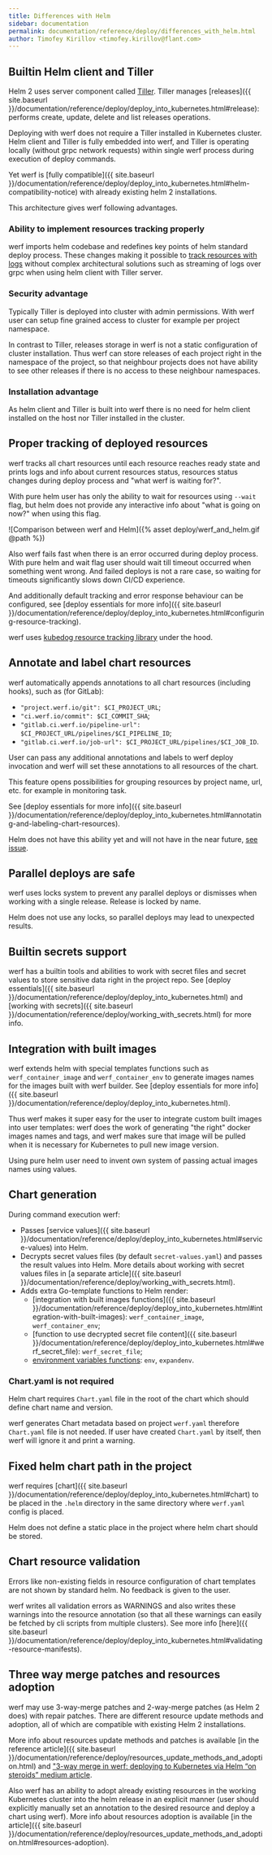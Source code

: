 ```yaml
---
title: Differences with Helm
sidebar: documentation
permalink: documentation/reference/deploy/differences_with_helm.html
author: Timofey Kirillov <timofey.kirillov@flant.com>
---
```


## Builtin Helm client and Tiller

Helm 2 uses server component called [Tiller](https://helm.sh/docs/glossary/#tiller). Tiller manages [releases]({{ site.baseurl }}/documentation/reference/deploy/deploy_into_kubernetes.html#release): performs create, update, delete and list releases operations.

Deploying with werf does not require a Tiller installed in Kubernetes cluster. Helm client and Tiller is fully embedded into werf, and Tiller is operating locally (without grpc network requests) within single werf process during execution of deploy commands.

Yet werf is [fully compatible]({{ site.baseurl }}/documentation/reference/deploy/deploy_into_kubernetes.html#helm-compatibility-notice) with already existing helm 2 installations.

This architecture gives werf following advantages.

### Ability to implement resources tracking properly

werf imports helm codebase and redefines key points of helm standard deploy process. These changes making it possible to [track resources with logs](#proper-tracking-of-deployed-resources) without complex architectural solutions such as streaming of logs over grpc when using helm client with Tiller server.

### Security advantage

Typically Tiller is deployed into cluster with admin permissions. With werf user can setup fine grained access to cluster for example per project namespace.

In contrast to Tiller, releases storage in werf is not a static configuration of cluster installation. Thus werf can store releases of each project right in the namespace of the project, so that neighbour projects does not have ability to see other releases if there is no access to these neighbour namespaces.

### Installation advantage

As helm client and Tiller is built into werf there is no need for helm client installed on the host nor Tiller installed in the cluster.

## Proper tracking of deployed resources

werf tracks all chart resources until each resource reaches ready state and prints logs and info about current resources status, resources status changes during deploy process and "what werf is waiting for?".

With pure helm user has only the ability to wait for resources using `--wait` flag, but helm does not provide any interactive info about "what is going on now?" when using this flag.

![Comparison between werf and Helm]({% asset deploy/werf_and_helm.gif @path %})

Also werf fails fast when there is an error occurred during deploy process. With pure helm and wait flag user should wait till timeout occurred when something went wrong. And failed deploys is not a rare case, so waiting for timeouts significantly slows down CI/CD experience.

And additionally default tracking and error response behaviour can be configured, see [deploy essentials for more info]({{ site.baseurl }}/documentation/reference/deploy/deploy_into_kubernetes.html#configuring-resource-tracking).

werf uses [kubedog resource tracking library](https://github.com/werf/kubedog) under the hood.

## Annotate and label chart resources

werf automatically appends annotations to all chart resources (including hooks), such as (for GitLab):
* `"project.werf.io/git": $CI_PROJECT_URL`;
* `"ci.werf.io/commit": $CI_COMMIT_SHA`;
* `"gitlab.ci.werf.io/pipeline-url":  $CI_PROJECT_URL/pipelines/$CI_PIPELINE_ID`;
* `"gitlab.ci.werf.io/job-url": $CI_PROJECT_URL/pipelines/$CI_JOB_ID`.

User can pass any additional annotations and labels to werf deploy invocation and werf will set these annotations to all resources of the chart.

This feature opens possibilities for grouping resources by project name, url, etc. for example in monitoring task.

See [deploy essentials for more info]({{ site.baseurl }}/documentation/reference/deploy/deploy_into_kubernetes.html#annotating-and-labeling-chart-resources).

Helm does not have this ability yet and will not have in the near future, [see issue](https://github.com/helm/helm/pull/2631).

## Parallel deploys are safe

werf uses locks system to prevent any parallel deploys or dismisses when working with a single release. Release is locked by name.

Helm does not use any locks, so parallel deploys may lead to unexpected results.

## Builtin secrets support

werf has a builtin tools and abilities to work with secret files and secret values to store sensitive data right in the project repo. See [deploy essentials]({{ site.baseurl }}/documentation/reference/deploy/deploy_into_kubernetes.html) and [working with secrets]({{ site.baseurl }}/documentation/reference/deploy/working_with_secrets.html) for more info.

## Integration with built images

werf extends helm with special templates functions such as `werf_container_image` and `werf_container_env` to generate images names for the images built with werf builder. See [deploy essentials for more info]({{ site.baseurl }}/documentation/reference/deploy/deploy_into_kubernetes.html).

Thus werf makes it super easy for the user to integrate custom built images into user templates: werf does the work of generating "the right" docker images names and tags, and werf makes sure that image will be pulled when it is necessary for Kubernetes to pull new image version.

Using pure helm user need to invent own system of passing actual images names using values.

## Chart generation

During command execution werf:

* Passes [service values]({{ site.baseurl }}/documentation/reference/deploy/deploy_into_kubernetes.html#service-values) into Helm.
* Decrypts secret values files (by default `secret-values.yaml`) and passes the result values into Helm. More details about working with secret values files in [a separate article]({{ site.baseurl }}/documentation/reference/deploy/working_with_secrets.html).
* Adds extra Go-template functions to Helm render:
  * [integration with built images functions]({{ site.baseurl }}/documentation/reference/deploy/deploy_into_kubernetes.html#integration-with-built-images): `werf_container_image`, `werf_container_env`;
  * [function to use decrypted secret file content]({{ site.baseurl }}/documentation/reference/deploy/deploy_into_kubernetes.html#werf_secret_file): `werf_secret_file`;
  * [environment variables functions](http://masterminds.github.io/sprig/os.html): `env`, `expandenv`.

### Chart.yaml is not required

Helm chart requires `Chart.yaml` file in the root of the chart which should define chart name and version.

werf generates Chart metadata based on project `werf.yaml` therefore `Chart.yaml` file is not needed. If user have created `Chart.yaml` by itself, then werf will ignore it and print a warning.

## Fixed helm chart path in the project

werf requires [chart]({{ site.baseurl }}/documentation/reference/deploy/deploy_into_kubernetes.html#chart) to be placed in the `.helm` directory in the same directory where `werf.yaml` config is placed.

Helm does not define a static place in the project where helm chart should be stored.

## Chart resource validation

Errors like non-existing fields in resource configuration of chart templates are not shown by standard helm. No feedback is given to the user.

werf writes all validation errors as WARNINGS and also writes these warnings into the resource annotation (so that all these warnings can easily be fetched by cli scripts from multiple clusters). See more info [here]({{ site.baseurl }}/documentation/reference/deploy/deploy_into_kubernetes.html#validating-resource-manifests).

## Three way merge patches and resources adoption

werf may use 3-way-merge patches and 2-way-merge patches (as Helm 2 does) with repair patches. There are different resource update methods and adoption, all of which are compatible with existing Helm 2 installations.

More info about resources update methods and patches is available [in the reference article]({{ site.baseurl }}/documentation/reference/deploy/resources_update_methods_and_adoption.html) and ["3-way merge in werf: deploying to Kubernetes via Helm “on steroids” medium article](https://medium.com/flant-com/3-way-merge-patches-helm-werf-beb7eccecdfe).

Also werf has an ability to adopt already existing resources in the working Kubernetes cluster into the helm release in an explicit manner (user should explicitly manually set an annotation to the desired resource and deploy a chart using werf). More info about resources adoption is available [in the article]({{ site.baseurl }}/documentation/reference/deploy/resources_update_methods_and_adoption.html#resources-adoption).
